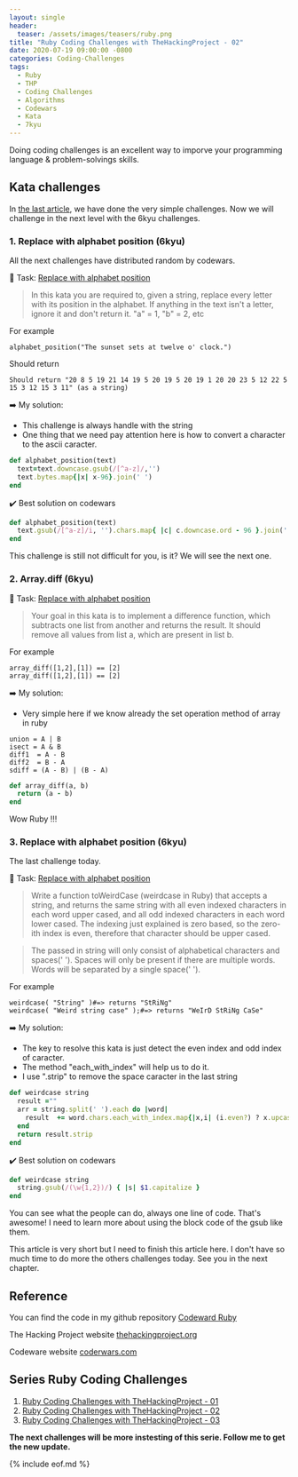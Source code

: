 ```yaml
---
layout: single
header:
  teaser: /assets/images/teasers/ruby.png
title: "Ruby Coding Challenges with TheHackingProject - 02"
date: 2020-07-19 09:00:00 -0800
categories: Coding-Challenges
tags:
  - Ruby
  - THP
  - Coding Challenges
  - Algorithms
  - Codewars
  - Kata
  - 7kyu
---
```

Doing coding challenges is an excellent way to imporve your programming language & problem-solvings skills.


## Kata challenges

In [the last article](/coding-challenges/ruby-codling-challenges-with-the-hacking-project-01/), we have done the very simple challenges. Now we will challenge in the next level with the 6kyu challenges.

### 1. Replace with alphabet position (6kyu)

All the next challenges have distributed random by codewars.

  :bell:  Task: [Replace with alphabet position](https://www.codewars.com/kata/546f922b54af40e1e90001da/train/ruby)

  >In this kata you are required to, given a string, replace every letter with its position in the alphabet. If anything in the text isn't a letter, ignore it and don't return it.
  >"a" = 1, "b" = 2, etc
  
  For example
  ```
  alphabet_position("The sunset sets at twelve o' clock.")
  ```
  Should return
  ```
  Should return "20 8 5 19 21 14 19 5 20 19 5 20 19 1 20 20 23 5 12 22 5 15 3 12 15 3 11" (as a string)
  ```

  :arrow_right:  My solution: 

  - This challenge is always handle with the string
  - One thing that we need pay attention here is how to convert a character to the ascii caracter.

  ```ruby
  def alphabet_position(text)
    text=text.downcase.gsub(/[^a-z]/,'')
    text.bytes.map{|x| x-96}.join(' ')
  end
  ```
  :heavy_check_mark: Best solution on codewars

  ```ruby
  def alphabet_position(text)
    text.gsub(/[^a-z]/i, '').chars.map{ |c| c.downcase.ord - 96 }.join(' ')
  end
  ```

  This challenge is still not difficult for you, is it?
  We will see the next one.

### 2. Array.diff (6kyu)

  :bell:  Task: [Replace with alphabet position](https://www.codewars.com/kata/546f922b54af40e1e90001da/train/ruby)

  >Your goal in this kata is to implement a difference function, which subtracts one list from another and returns the result. It should remove all values from list a, which are present in list b.
  
  For example
  ```
  array_diff([1,2],[1]) == [2]
  array_diff([1,2],[1]) == [2]
  ```

  :arrow_right:  My solution: 

  - Very simple here if we know already the set operation method of array in ruby
  ```
  union = A | B
  isect = A & B
  diff1  = A - B
  diff2  = B - A
  sdiff = (A - B) | (B - A)
  ```

  ```ruby
  def array_diff(a, b)
    return (a - b)
  end
  ```
  Wow Ruby !!!

### 3. Replace with alphabet position (6kyu)

  The last challenge today. 

  :bell:  Task: [Replace with alphabet position](https://www.codewars.com/kata/546f922b54af40e1e90001da/train/ruby)

  >Write a function toWeirdCase (weirdcase in Ruby) that accepts a string, and returns the same string with all even indexed characters in each word upper cased, and all odd indexed characters in each word lower cased. The indexing just explained is zero based, so the zero-ith index is even, therefore that character should be upper cased.

  >The passed in string will only consist of alphabetical characters and spaces(' '). Spaces will only be present if there are multiple words. Words will be separated by a single space(' ').
  
  For example
  ```
  weirdcase( "String" )#=> returns "StRiNg"
  weirdcase( "Weird string case" );#=> returns "WeIrD StRiNg CaSe"
  ```

  :arrow_right:  My solution: 

  - The key to resolve this kata is just detect the even index and odd index of caracter.
  - The method "each_with_index" will help us to do it.
  - I use ".strip" to remove the space caracter in the last string
  
  ```ruby
  def weirdcase string
    result =""
    arr = string.split(' ').each do |word|
      result  += word.chars.each_with_index.map{|x,i| (i.even?) ? x.upcase: x.downcase}.join('') + " "
    end
    return result.strip
  end
  ```
  :heavy_check_mark: Best solution on codewars

  ```ruby
  def weirdcase string
    string.gsub(/(\w{1,2})/) { |s| $1.capitalize }
  end
  ```

  You can see what the people can do, always one line of code. That's awesome!
  I need to learn more about using the block code of the gsub like them.

  This article is very short but I need to finish this article here. I don't have so much time to do more the others challenges today. See you in the next chapter.


## Reference

You can find the code in my github repository <i class="fab fa-github"></i> [Codeward Ruby](https://github.com/tienduy-nguyen/coding-challenge/tree/master/codewars-ruby)

The Hacking Project website [thehackingproject.org](https://www.thehackingproject.org/)

Codeware website [coderwars.com](https://codewars.com)

## Series Ruby Coding Challenges

1. [Ruby Coding Challenges with TheHackingProject - 01](/blog/coding-challenges/ruby-codling-challenges-with-the-hacking-project-01)
2. [Ruby Coding Challenges with TheHackingProject - 02](/blog/coding-challenges/ruby-codling-challenges-with-the-hacking-project-02)
3. [Ruby Coding Challenges with TheHackingProject - 03](/blog/coding-challenges/ruby-codling-challenges-with-the-hacking-project-03)


**The next challenges will be more instesting of this serie. Follow me to get the new update.**

{% include eof.md %}